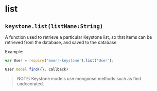 # list

## `keystone.list(listName:String)`

A function used to retrieve a particular Keystone list, so that items can be retrieved from the database, and saved to the database.

Example:

```javascript
var User = require('moorr-keystone').list('User');

User.model.find({}, callback)
```

> NOTE: Keystone models use mongoose methods such as find undecorated.
